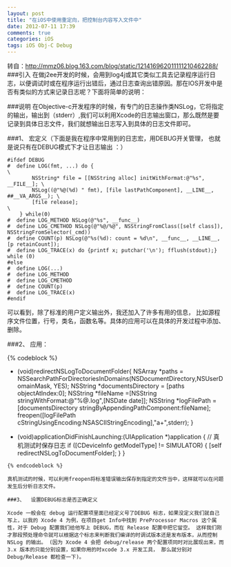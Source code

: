 ```yaml
---
layout: post
title: "在iOS中使用重定向，把控制台内容写入文件中"
date: 2012-07-11 17:39
comments: true
categories: iOS
tags: iOS Obj-C Debug
---
```


转自：http://mmz06.blog.163.com/blog/static/121416962011111210462288/
###引入
在做j2ee开发的时候，会用到log4j或其它类似工具去记录程序运行日志，以便调试时或在程序运行出错后，通过日志查询出错原因。那在IOS开发中是否有类似的方式来记录日志呢？下面将简单的说明：
 
###说明
在Objective-c开发程序的时候，有专门的日志操作类NSLog，它将指定的输出，输出到（stderr）,我们可以利用Xcode的日志输出窗口，那么既然是要记录到具体日志文件，我们就想输出日志写入到具体的日志文件即可。

<!-- more -->
 
###1、  宏定义（下面是我在程序中常用到的日志宏，用DEBUG开关管理，
也就是说只有在DEBUG模式下才让日志输出 ：）

``` 
#ifdef DEBUG 
#  define LOG(fmt, ...) do {                                            \ 
        NSString* file = [[NSString alloc] initWithFormat:@"%s", __FILE__]; \ 
        NSLog((@"%@(%d) " fmt), [file lastPathComponent], __LINE__, ##__VA_ARGS__); \ 
        [file release];                                                 \ 
    } while(0) 
#  define LOG_METHOD NSLog(@"%s", __func__) 
#  define LOG_CMETHOD NSLog(@"%@/%@", NSStringFromClass([self class]), NSStringFromSelector(_cmd)) 
#  define COUNT(p) NSLog(@"%s(%d): count = %d\n", __func__, __LINE__, [p retainCount]); 
#  define LOG_TRACE(x) do {printf x; putchar('\n'); fflush(stdout);} while (0) 
#else 
#  define LOG(...) 
#  define LOG_METHOD 
#  define LOG_CMETHOD 
#  define COUNT(p) 
#  define LOG_TRACE(x) 
#endif
```
 
可以看到，除了标准的用户定义输出外，我还加入了许多有用的信息，
比如源程序文件位置，行号，类名，函数名等。具体的应用可以在具体的开发过程中添加、删除。
 
###2、  应用：

{% codeblock %}
- (void)redirectNSLogToDocumentFolder{ 
    NSArray *paths = NSSearchPathForDirectoriesInDomains(NSDocumentDirectory,NSUserDomainMask, YES); 
    NSString *documentsDirectory = [paths objectAtIndex:0]; 
    NSString *fileName =[NSString stringWithFormat:@"%@.log",[NSDate date]]; 
    NSString *logFilePath = [documentsDirectory stringByAppendingPathComponent:fileName]; 
    freopen([logFilePath cStringUsingEncoding:NSASCIIStringEncoding],"a+",stderr); 
} 
 
- (void)applicationDidFinishLaunching:(UIApplication *)application { 
    // 真机测试时保存日志 
    if ([CDeviceInfo getModelType] != SIMULATOR) { 
        [self redirectNSLogToDocumentFolder]; 
} 
}
```
{% endcodeblock %}
 
真机测试的时候，可以利用freopen将标准错误输出保存到指定的文件当中，这样就可以在问题发生后分析日志文件。
 
###3、  设置DEBUG标志是否正确定义
 
Xcode 一般会在 debug 运行配置项里面已经定义号了DEBUG 标志，如果没定义我们就自己写上，以我的 Xcode 4 为例，在项目get Info中找到 PreProcessor Macros 这个属性，对于 Debug 配置我们给他写上 DEBUG，而在 Release 配置中把它留空。 这样我们刚才那段预处理命令就可以根据这个标志来判断我们编译的时调试版本还是发布版本，从而控制 NSLog 的输出。 (因为 Xcode 4 会把 debug/release 两个配置项同时对比展现出来，而 3.x 版本的只能分别设置，如果你用的时xcode 3.x 开发工具， 那么就分别对 Debug/Release 都检查一下)。